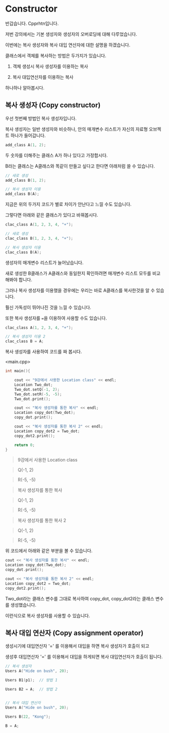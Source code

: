 # Constructor
반갑습니다. Cpprhtn입니다.

저번 강의에서는 기본 생성자와 생성자의 오버로딩에 대해 다루었습니다.

이번에는 복사 생성자와 복사 대입 연산자에 대한 설명을 하겠습니다.

클래스에서 객체를 복사하는 방법은 두가지가 있습니다.

1. 객체 생성시 복사 생성자를 이용하는 복사

2. 복사 대입연산자를 이용하는 복사

하나하나 알아봅시다.

## 복사 생성자 (Copy constructor)

우선 첫번째 방법인 복사 생성자입니다.

복사 생성자는 일반 생성자와 비슷하나, 안의 매개변수 리스트가 자신의 자료형 오브젝트 하나가 들어갑니다.

```cpp
add_class A(1, 2);
```

두 숫자를 더해주는 클래스 A가 하나 있다고 가정합시다.

B라는 클래스는 A클래스와 똑같이 만들고 싶다고 한다면 아래처럼 쓸 수 있습니다.

```cpp
// 새로 생성
add_class B(1, 2);

// 복사 생성자 이용
add_class B(A);
```

지금은 위의 두가지 코드가 별로 차이가 안난다고 느낄 수도 있습니다.

그렇다면 아래와 같은 클래스가 있다고 바꿔봅시다.

```cpp
clac_class A(1, 2, 3, 4, "+");

// 새로 생성
clac_class B(1, 2, 3, 4, "+");

// 복사 생성자 이용
clac_class B(A);
```

생성자의 매개변수 리스트가 늘어났습니다.

새로 생성한 B클래스가 A클래스와 동일한지 확인하려면 매개변수 리스트 모두를 비교해봐야 합니다.

그러나 복사 생성자를 이용했을 경우에는 우리는 바로 A클래스를 복사한것을 알 수 있습니다.

훨신 가독성이 뛰어나진 것을 느낄 수 있습니다.

또한 복사 생성자를 `=`을 이용하여 사용할 수도 있습니다.

```cpp
clac_class A(1, 2, 3, 4, "+");

// 복사 생성자 이용 2
clac_class B = A;
```

복사 생성자를 사용하여 코드를 짜 봅시다.

<main.cpp>

```cpp
int main(){

    cout << "9강에서 사용한 Location class" << endl;
    Location Two_dot;
    Two_dot.setQ(-1, 2);
    Two_dot.setR(-5, -5);
    Two_dot.print();

    cout << "복사 생성자를 통한 복사" << endl;
    Location copy_dot(Two_dot);
    copy_dot.print();

    cout << "복사 생성자를 통한 복사 2" << endl;
    Location copy_dot2 = Two_dot;
    copy_dot2.print();

    return 0;
}
```

> 9강에서 사용한 Location class

> Q(-1, 2)

> R(-5, -5)

> 복사 생성자를 통한 복사

> Q(-1, 2)

> R(-5, -5)

> 복사 생성자를 통한 복사 2

> Q(-1, 2)

> R(-5, -5)


위 코드에서 아래와 같은 부분을 볼 수 있습니다.

```cpp
cout << "복사 생성자를 통한 복사" << endl;
Location copy_dot(Two_dot);
copy_dot.print();

cout << "복사 생성자를 통한 복사 2" << endl;
Location copy_dot2 = Two_dot;
copy_dot2.print();
```

Two_dot라는 클래스 변수를 그대로 복사하여 copy_dot, copy_dot2라는 클래스 변수를 생성했습니다.

이런식으로 복사 생성자를 사용할 수 있습니다.



## 복사 대입 연산자 (Copy assignment operator)

생성시기에 대입연산자 '=' 를 이용해서 대입을 하면 복사 생성자가 호출이 되고 

생성후 대입연산자 '=' 를 이용해서 대입을 하게되면 복사 대입연산자가 호출이 됩니다.

```cpp
// 복사 생성자 
Users A("Hide on bush", 20);

Users B1(p1);  // 방법 1

Users B2 = A;  // 방법 2


// 복사 대입 연산자
Users A("Hide on bush", 20);

Users B(22, "Kong");

B = A;
```